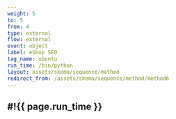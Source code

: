 ```yaml
---
weight: 5
to: 5
from: 4
type: external
flow: external
event: object
label: eShop SEO
tag_name: ubuntu
run_time: /bin/python
layout: assets/skema/sequence/method
redirect_from: /assets/skema/sequence/method/method6
---
```

#!{{ page.run_time }}
---
